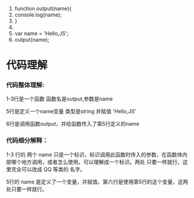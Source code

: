 1. function output(name){
2.    console.log(name);
3. }
4. 
5. var name = 'Hello,JS';
6. output(name);


# 代码理解

### 代码整体理解:

1-3行是一个函数 函数名是output,参数是name

5行是定义一个name变量 类型是string 并赋值 'Hello,JS'

6行是调用函数output，并给函数传入了第5行定义的name 

### 代码细分解释： 

1-3 行的 两个 name 只是一个标识，标识调用此函数时传入的参数，在函数体内部哪个地方调用，或者怎么使用。可以理解成一个标识。两处 只要一样就行，这里完全可以改成 QQ 等类的 名字。

5行的 name 是定义了一个变量，并赋值，第六行是使用第5行的这个变量，这两处只要一样就行。

